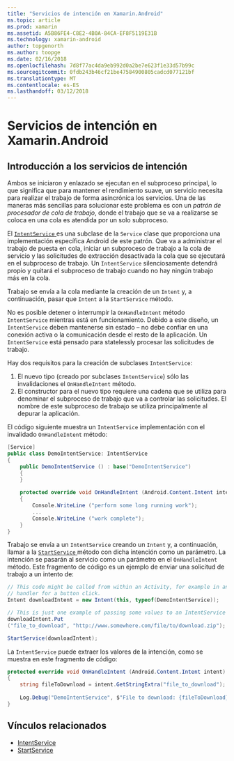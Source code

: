 ```yaml
---
title: "Servicios de intención en Xamarin.Android"
ms.topic: article
ms.prod: xamarin
ms.assetid: A5B86FE4-C8E2-4B0A-84CA-EF8F5119E31B
ms.technology: xamarin-android
author: topgenorth
ms.author: toopge
ms.date: 02/16/2018
ms.openlocfilehash: 7d8f77ac4da9eb992d0a2be7e623f1e33d57b99c
ms.sourcegitcommit: 0fdb243b46cf21be47584900805cadcd077121bf
ms.translationtype: MT
ms.contentlocale: es-ES
ms.lasthandoff: 03/12/2018
---
```

# <a name="intent-services-in-xamarinandroid"></a>Servicios de intención en Xamarin.Android

## <a name="intent-services-overview"></a>Introducción a los servicios de intención

Ambos se iniciaron y enlazado se ejecutan en el subproceso principal, lo que significa que para mantener el rendimiento suave, un servicio necesita para realizar el trabajo de forma asincrónica los servicios. Una de las maneras más sencillas para solucionar este problema es con un _patrón de procesador de cola de trabajo_, donde el trabajo que se va a realizarse se coloca en una cola es atendida por un solo subproceso. 

El [ `IntentService` ](https://developer.xamarin.com/api/type/Android.App.IntentService/) es una subclase de la `Service` clase que proporciona una implementación específica Android de este patrón. Que va a administrar el trabajo de puesta en cola, iniciar un subproceso de trabajo a la cola de servicio y las solicitudes de extracción desactivada la cola que se ejecutará en el subproceso de trabajo. Un `IntentService` silenciosamente detendrá propio y quitará el subproceso de trabajo cuando no hay ningún trabajo más en la cola.
 
Trabajo se envía a la cola mediante la creación de un `Intent` y, a continuación, pasar que `Intent` a la `StartService` método.

No es posible detener o interrumpir la `OnHandleIntent` método `IntentService` mientras está en funcionamiento. Debido a este diseño, un `IntentService` deben mantenerse sin estado &ndash; no debe confiar en una conexión activa o la comunicación desde el resto de la aplicación. Un `IntentService` está pensado para statelessly procesar las solicitudes de trabajo.

Hay dos requisitos para la creación de subclases `IntentService`:

1. El nuevo tipo (creado por subclases `IntentService`) sólo las invalidaciones el `OnHandleIntent` método.
2. El constructor para el nuevo tipo requiere una cadena que se utiliza para denominar el subproceso de trabajo que va a controlar las solicitudes. El nombre de este subproceso de trabajo se utiliza principalmente al depurar la aplicación.

El código siguiente muestra un `IntentService` implementación con el invalidado `OnHandleIntent` método:

```csharp
[Service]
public class DemoIntentService: IntentService
{
    public DemoIntentService () : base("DemoIntentService")
    {
    }
    
    protected override void OnHandleIntent (Android.Content.Intent intent)
    {
        Console.WriteLine ("perform some long running work");
        ...
        Console.WriteLine ("work complete");
    }
}
```

Trabajo se envía a un `IntentService` creando un `Intent` y, a continuación, llamar a la [ `StartService` ](https://developer.xamarin.com/api/member/Android.Content.Context.StartService/p/Android.Content.Intent/) método con dicha intención como un parámetro. La intención se pasarán al servicio como un parámetro en el `OnHandleIntent` método. Este fragmento de código es un ejemplo de enviar una solicitud de trabajo a un intento de: 

```csharp
// This code might be called from within an Activity, for example in an event
// handler for a button click.
Intent downloadIntent = new Intent(this, typeof(DemoIntentService));

// This is just one example of passing some values to an IntentService via the Intent:
downloadIntent.Put
("file_to_download", "http://www.somewhere.com/file/to/download.zip");

StartService(downloadIntent);
```

La `IntentService` puede extraer los valores de la intención, como se muestra en este fragmento de código:  

```csharp
protected override void OnHandleIntent (Android.Content.Intent intent)
{
    string fileToDownload = intent.GetStringExtra("file_to_download");
    
    Log.Debug("DemoIntentService", $"File to download: {fileToDownload}.");
}
```


## <a name="related-links"></a>Vínculos relacionados

- [IntentService](https://developer.xamarin.com/api/type/Android.App.IntentService/)
- [StartService](https://developer.xamarin.com/api/member/Android.Content.Context.StartService/p/Android.Content.Intent/)
